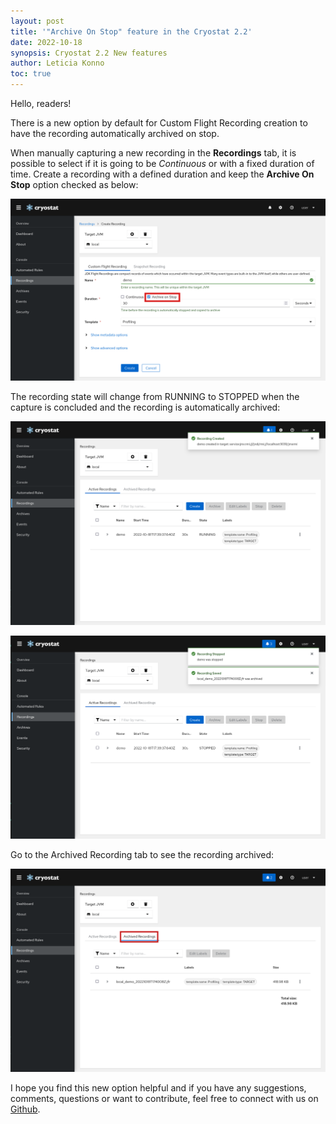 ```yaml
---
layout: post
title: '"Archive On Stop" feature in the Cryostat 2.2'
date: 2022-10-18
synopsis: Cryostat 2.2 New features
author: Leticia Konno
toc: true
---
```


Hello, readers!

There is a new option by default for Custom Flight Recording creation to have the recording automatically archived on stop. 

When manually capturing a new recording in the **Recordings** tab, it is possible to select if it is going to be *Continuous* or with a fixed duration of time. Create a recording with a defined duration and keep the **Archive On Stop** option checked as below:

![Alt text](/images/archive-on-stop-1-post.png "Active Recording creation form with Archive On Stop checkbox checked")

The recording state will change from RUNNING to STOPPED when the capture is concluded and the recording is automatically archived:

![Alt text](/images/archive-on-stop-2-post.png "Recordings View displaying Active Recordings and created recording in RUNNING state")

![Alt text](/images/archive-on-stop-3-post.png "Recordings View displaying Active Recordings and created recording in STOPPED state, with a notification indicating it has been archived")

Go to the Archived Recording tab to see the recording archived:

![Alt text](/images/archive-on-stop-4-post.png "Recordings View displaying Archived Recordings with the automatically archived copy of the recording")

I hope you find this new option helpful and if you have any suggestions, comments, questions or want to contribute, feel free to connect with us on [Github](https://github.com/cryostatio).

